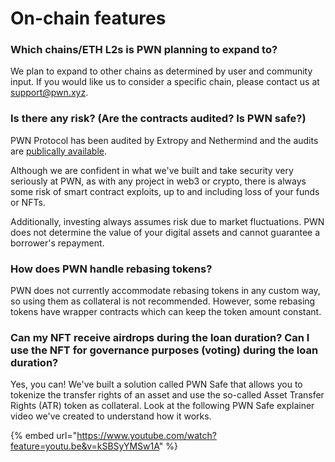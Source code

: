 # On-chain features

### Which chains/ETH L2s is PWN planning to expand to?

We plan to expand to other chains as determined by user and community input. If you would like us to consider a specific chain, please contact us at support@pwn.xyz.&#x20;

### Is there any risk? (Are the contracts audited? Is PWN safe?)&#x20;

PWN Protocol has been audited by Extropy and Nethermind and the audits are [publically available](https://linktr.ee/pwn.audits).&#x20;

Although we are confident in what we've built and take security very seriously at PWN, as with any project in web3 or crypto, there is always some risk of smart contract exploits, up to and including loss of your funds or NFTs.

Additionally, investing always assumes risk due to market fluctuations. PWN does not determine the value of your digital assets and cannot guarantee a borrower's repayment.&#x20;

### How does PWN handle rebasing tokens?

PWN does not currently accommodate rebasing tokens in any custom way, so using them as collateral is not recommended. However, some rebasing tokens have wrapper contracts which can keep the token amount constant.&#x20;

### Can my NFT receive airdrops during the loan duration? Can I use the NFT for governance purposes (voting) during the loan duration?

Yes, you can! We've built a solution called PWN Safe that allows you to tokenize the transfer rights of an asset and use the so-called Asset Transfer Rights (ATR) token as collateral. Look at the following PWN Safe explainer video we've created to understand how it works.

{% embed url="https://www.youtube.com/watch?feature=youtu.be&v=kSBSyYMSw1A" %}
